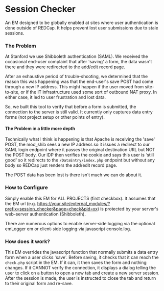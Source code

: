# Session Checker

An EM designed to be globally enabled at sites where user authentication is done
outside of REDCap.  It helps prevent lost user submissions due to stale sessions.

### The Problem

At Stanford we use Shibboleth authentication (SAML).  We received the occasional
end-user complaint that after 'saving' a form, the data wasn't there and they were
redirected to the add/edit record page.

After an exhaustive period of trouble-shooting, we determined that the reason
this was happening was that the end-user's save POST had come through a new IP
address.  This might happen if the user moved from site-to-site, or if the IT
infrastructure used some sort of outbound NAT proxy.  In either case, it led
to user frustration and lost data.

So, we built this tool to verify that before a form is submitted, the connection
to the server is still valid.  It currently only captures data entry forms (not
project setup or other points of entry).

#### The Problem in a little more depth

Technically what I think is happening is that Apache is receiving the 'save' 
POST, the mod_shib sees a new IP address so it issues a redirect to our SAML 
login endpoint where it passes the original destination URL but NOT the POST
body.  Our IDP then verifies the cookie and says this user is 'still good' so
it redirects to the `/DataEntry/index.php` endpoint but without any body so REDCap
just renders the add/edit record page.

The POST data has been lost is there isn't much we can do about it.

### How to Configure

Simply enable this EM for ALL PROJECTS (first checkbox).  It assumes that
the EM url (e.g. https://your.site/external_modules/?prefix=session_checker&page=check&pid=xx)
is protected by your server's web-server authentication (Shibboleth).

There are numerous options to enable server-side logging via the optional emLogger
em or client-side logging via javascript console.log.


### How does it work?

This EM overrides the javascript function that normally submits a data entry form when
a user clicks 'save'.  Before saving, it checks that it can reach the `check.php` script
in the EM.  If it can, it then saves the form and nothing changes.  If it CANNOT
verify the connection, it displays a dialog telling the user to click on a button
to open a new tab and create a new server session.  After the session is made, 
the user is instructed to close the tab and return to their original form and re-save.